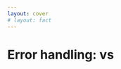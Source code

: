 ```yaml
---
layout: cover
# layout: fact
---
```

<h1>Error handling: <NodejsLogo /> vs <ZigLogo /></h1>

<Citation
  author="Andrew Kelley"
  citeHref="https://youtu.be/Gv2I7qTux7g?t=1337"
  citeText="The Road to Zig 1.0">
  <template v-slot:quote>
    <p slot="quote">In order to have high quality software, correct error handling has to be the <span class="color:accent">easiest, most straightforward path</span> for people to follow.</p>
  </template>
</Citation>

<!--
Andrew shows that in C the easiest path is to not deal with errors at all. And this is obviously not good.
-->
